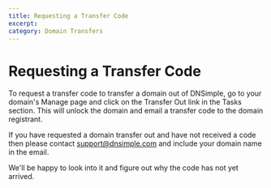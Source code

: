```yaml
---
title: Requesting a Transfer Code
excerpt: 
category: Domain Transfers
---
```


# Requesting a Transfer Code

To request a transfer code to transfer a domain out of DNSimple, go to your domain's Manage page and click on the Transfer Out link in the Tasks section. This will unlock the domain and email a transfer code to the domain registrant.

If you have requested a domain transfer out and have not received a code then please contact support@dnsimple.com  and include your domain name in the email.

We'll be happy to look into it and figure out why the code has not yet arrived.
